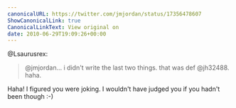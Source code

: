 ```yaml
---
canonicalURL: https://twitter.com/jmjordan/status/17356478607
ShowCanonicalLink: true
CanonicalLinkText: View original on
date: 2010-06-29T19:09:26+00:00
---
```

@Lsaurusrex:

> @jmjordan... i didn't write the last two things. that was def @jh32488. haha.

Haha! I figured you were joking. I wouldn't have judged you if you hadn't been though :-)
